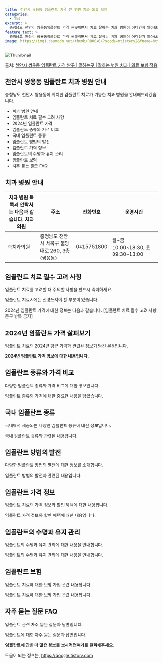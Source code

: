 ```yaml
---
title: 천안시 쌍용동 임플란트 가격 싼 병원 치과 의료 보험
categories:
  - 일상
excerpt: >
  충청남도 천안시 쌍용동임플란트 가격 싼곳이면서 치료 잘하는 치과 병원이 어디인지 알아보도록 하겠습니다. 충청남도 천안시 쌍용동에 위치한 곽치과의원 구자형의허밍치과의원 그린치과의원 김앤장치과의원 김원상치과의원 내이로치과의원 동고치과의원 물방울치과의원 미소준치과의원 서울모세치과의원 서울봄치과의원 쌍용치과의원 연세필치과교정과치과의원 열린치과의원 오라클치과의원 유디치과의원 유춘호치과의원 의료법인한아의료재단쌍용문치과의원 정기훈치과의원 조복형치과의원 천안모아치과의원 키즈웰치과의원 프라임치과의원 하앤김미소치과교정과치과의원 순서대로 안내 드리며, 임플란트 치료시 신경써야 할 부분 또한 같이 공유 드리겠습니다.2024년 임플란트 가격 살펴보기 👈 클릭임플란트 평균 가격곽치과의원표 내에 있는 전화 번호를 클릭 ..
feature_text: >
  충청남도 천안시 쌍용동임플란트 가격 싼곳이면서 치료 잘하는 치과 병원이 어디인지 알아보도록 하겠습니다. 충청남도 천안시 쌍용동에 위치한 곽치과의원 구자형의허밍치과의원 그린치과의원 김앤장치과의원 김원상치과의원 내이로치과의원 동고치과의원 물방울치과의원 미소준치과의원 서울모세치과의원 서울봄치과의원 쌍용치과의원 연세필치과교정과치과의원 열린치과의원 오라클치과의원 유디치과의원 유춘호치과의원 의료법인한아의료재단쌍용문치과의원 정기훈치과의원 조복형치과의원 천안모아치과의원 키즈웰치과의원 프라임치과의원 하앤김미소치과교정과치과의원 순서대로 안내 드리며, 임플란트 치료시 신경써야 할 부분 또한 같이 공유 드리겠습니다.2024년 임플란트 가격 살펴보기 👈 클릭임플란트 평균 가격곽치과의원표 내에 있는 전화 번호를 클릭 ..
image: https://img1.daumcdn.net/thumb/R800x0/?scode=mtistory2&fname=https%3A%2F%2Fblog.kakaocdn.net%2Fdn%2FBEJj0%2FbtsGZLUUOIu%2FePf3B6Ku3XvAVRdqaqeo6K%2Fimg.webp
---
```


![Thumbnail](https://img1.daumcdn.net/thumb/R800x0/?scode=mtistory2&fname=https%3A%2F%2Fblog.kakaocdn.net%2Fdn%2FBEJj0%2FbtsGZLUUOIu%2FePf3B6Ku3XvAVRdqaqeo6K%2Fimg.webp)

<p>출처: <a href="https://qoogle.tistory.com/7130" rel="dofollow">천안시 쌍용동 임플란트 가격 싼곳 | 잘하는곳 | 잘하는 병원 치과 | 의료 보험 적용</a> </p>

## 천안시 쌍용동 임플란트 치과 병원 안내

충청남도 천안시 쌍용동에 위치한 임플란트 치료가 가능한 치과 병원을 안내해드리겠습니다.

  * 치과 병원 안내
  * 임플란트 치료 필수 고려 사항
  * 2024년 임플란트 가격
  * 임플란트 종류와 가격 비교
  * 국내 임플란트 종류
  * 임플란트 방법의 발전
  * 임플란트 가격 정보
  * 임플란트의 수명과 유지 관리
  * 임플란트 보험
  * 자주 묻는 질문 FAQ



## 치과 병원 안내

치과 병원 목록과 연락처는 다음과 같습니다.  **치과의원** | **주소** | **전화번호** | **운영시간**  
---|---|---|---  
곽치과의원 | 충청남도 천안시 서북구 불당대로 260, 3층 (쌍용동) | 0415751800 | 월~금 10:00~18:30, 토 09:30~13:00  
  


## **임플란트 치료 필수 고려 사항**

임플란트 치료를 고려할 때 주의할 사항을 반드시 숙지하세요.

임플란트 치료시에는 신경쓰셔야 할 부분이 있습니다.

2024년 임플란트 가격에 대한 정보는 다음과 같습니다. [임플란트 치료 필수 고려 사항 문구 반복 금지]



## **2024년 임플란트 가격 살펴보기**

임플란트 치료의 2024년 평균 가격과 관련된 정보가 담긴 본문입니다.

**2024년 임플란트 가격 정보에 대한 내용입니다.**



## **임플란트 종류와 가격 비교**

다양한 임플란트 종류와 가격 비교에 대한 정보입니다.

임플란트 종류와 가격에 대한 중요한 내용을 담았습니다.



## **국내 임플란트 종류**

국내에서 제공되는 다양한 임플란트 종류에 대한 정보입니다.

국내 임플란트 종류와 관련된 내용입니다.



## **임플란트 방법의 발전**

다양한 임플란트 방법의 발전에 대한 정보를 소개합니다.

임플란트 방법의 발전과 관련된 내용입니다.



## **임플란트 가격 정보**

임플란트 치료의 가격 정보와 할인 혜택에 대한 내용입니다.

임플란트 가격 정보와 할인 혜택에 대한 내용입니다.



## **임플란트의 수명과 유지 관리**

임플란트의 수명과 유지 관리에 대한 내용을 안내합니다.

임플란트의 수명과 유지 관리에 대한 내용을 안내합니다.



## **임플란트 보험**

임플란트 치료에 대한 보험 가입 관련 내용입니다.

임플란트 치료에 대한 보험 가입 관련 내용입니다.



## **자주 묻는 질문 FAQ**

임플란트 관련 자주 묻는 질문과 답변입니다.

임플란트에 대한 자주 묻는 질문과 답변입니다.



**임플란트에 관한 더 많은 정보를 보시려면[여기](https://www.example.com)를 클릭해주세요.**

 

도움이 되는 정보는, <a href="https://qoogle.tistory.com" rel="dofollow">https://qoogle.tistory.com</a>


